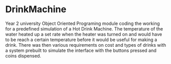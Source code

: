 # DrinkMachine
Year 2 university Object Oriented Programing module coding the working for a predefined simulation of a Hot Drink Machine. The temperature of the water heated up a set rate when the heater was turned on and would have to be reach a certain temperature before it would be useful for making a drink. There was then various requirements on cost and types of drinks with a system prebuilt to simulate the interface with the buttons pressed and coins dispensed. 
